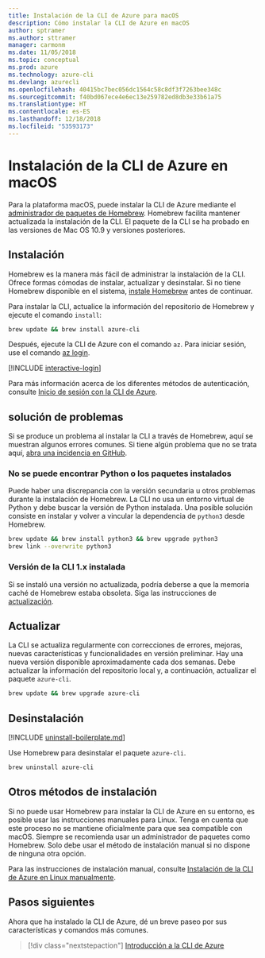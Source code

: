 ```yaml
---
title: Instalación de la CLI de Azure para macOS
description: Cómo instalar la CLI de Azure en macOS
author: sptramer
ms.author: sttramer
manager: carmonm
ms.date: 11/05/2018
ms.topic: conceptual
ms.prod: azure
ms.technology: azure-cli
ms.devlang: azurecli
ms.openlocfilehash: 40415bc7bec056dc1564c58c8df3f7263bee348c
ms.sourcegitcommit: f40bd067ece4e6ec13e259782ed8db3e33b61a75
ms.translationtype: HT
ms.contentlocale: es-ES
ms.lasthandoff: 12/18/2018
ms.locfileid: "53593173"
---
```

# <a name="install-azure-cli-on-macos"></a>Instalación de la CLI de Azure en macOS

Para la plataforma macOS, puede instalar la CLI de Azure mediante el [administrador de paquetes de Homebrew](https://brew.sh). Homebrew facilita mantener actualizada la instalación de la CLI. El paquete de la CLI se ha probado en las versiones de Mac OS 10.9 y versiones posteriores.

## <a name="install"></a>Instalación

Homebrew es la manera más fácil de administrar la instalación de la CLI. Ofrece formas cómodas de instalar, actualizar y desinstalar.
Si no tiene Homebrew disponible en el sistema, [instale Homebrew](https://docs.brew.sh/Installation.html) antes de continuar.

Para instalar la CLI, actualice la información del repositorio de Homebrew y ejecute el comando `install`:

```bash
brew update && brew install azure-cli
```

Después, ejecute la CLI de Azure con el comando `az`. Para iniciar sesión, use el comando [az login](/cli/azure/reference-index#az-login).

[!INCLUDE [interactive-login](includes/interactive-login.md)]

Para más información acerca de los diferentes métodos de autenticación, consulte [Inicio de sesión con la CLI de Azure](authenticate-azure-cli.md).

## <a name="troubleshooting"></a>solución de problemas

Si se produce un problema al instalar la CLI a través de Homebrew, aquí se muestran algunos errores comunes. Si tiene algún problema que no se trata aquí, [abra una incidencia en GitHub](https://github.com/Azure/azure-cli/issues).

### <a name="unable-to-find-python-or-installed-packages"></a>No se puede encontrar Python o los paquetes instalados

Puede haber una discrepancia con la versión secundaria u otros problemas durante la instalación de Homebrew. La CLI no usa un entorno virtual de Python y debe buscar la versión de Python instalada. Una posible solución consiste en instalar y volver a vincular la dependencia de `python3` desde Homebrew.

```bash
brew update && brew install python3 && brew upgrade python3
brew link --overwrite python3
```

### <a name="cli-version-1x-is-installed"></a>Versión de la CLI 1.x instalada

Si se instaló una versión no actualizada, podría deberse a que la memoria caché de Homebrew estaba obsoleta. Siga las instrucciones de [actualización](#Update).

## <a name="update"></a>Actualizar

La CLI se actualiza regularmente con correcciones de errores, mejoras, nuevas características y funcionalidades en versión preliminar. Hay una nueva versión disponible aproximadamente cada dos semanas. Debe actualizar la información del repositorio local y, a continuación, actualizar el paquete `azure-cli`.

```bash
brew update && brew upgrade azure-cli
```

## <a name="uninstall"></a>Desinstalación

[!INCLUDE [uninstall-boilerplate.md](includes/uninstall-boilerplate.md)]

Use Homebrew para desinstalar el paquete `azure-cli`.

```bash
brew uninstall azure-cli
```

## <a name="other-installation-methods"></a>Otros métodos de instalación

Si no puede usar Homebrew para instalar la CLI de Azure en su entorno, es posible usar las instrucciones manuales para Linux. Tenga en cuenta que este proceso no se mantiene oficialmente para que sea compatible con macOS. Siempre se recomienda usar un administrador de paquetes como Homebrew. Solo debe usar el método de instalación manual si no dispone de ninguna otra opción.

Para las instrucciones de instalación manual, consulte [Instalación de la CLI de Azure en Linux manualmente](install-azure-cli-linux.md).

## <a name="next-steps"></a>Pasos siguientes

Ahora que ha instalado la CLI de Azure, dé un breve paseo por sus características y comandos más comunes.

> [!div class="nextstepaction"]
> [Introducción a la CLI de Azure](get-started-with-azure-cli.md)
